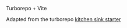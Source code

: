 Turborepo + Vite

Adapted from the turborepo [kitchen sink starter](https://github.com/vercel/turborepo/tree/main/examples/kitchen-sink)
